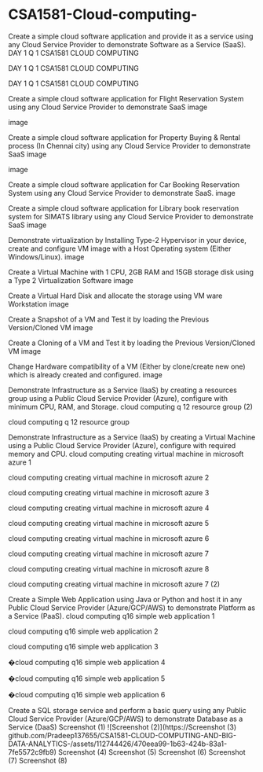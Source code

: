 # CSA1581-Cloud-computing-
Create a simple cloud software application and provide it as a service using any Cloud Service Provider to demonstrate Software as a Service (SaaS).
DAY 1 Q 1  CSA1581 CLOUD COMPUTING

DAY 1 Q 1  CSA1581 CLOUD COMPUTING

DAY 1  Q 1 CSA1581 CLOUD COMPUTING

Create a simple cloud software application for Flight Reservation System using any Cloud Service Provider to demonstrate SaaS
image

image

Create a simple cloud software application for Property Buying & Rental process (In Chennai city) using any Cloud Service Provider to demonstrate SaaS
image

image

Create a simple cloud software application for Car Booking Reservation System using any Cloud Service Provider to demonstrate SaaS.
image

Create a simple cloud software application for Library book reservation system for SIMATS library using any Cloud Service Provider to demonstrate SaaS
image

Demonstrate virtualization by Installing Type-2 Hypervisor in your device, create and configure VM image with a Host Operating system (Either Windows/Linux).
image

Create a Virtual Machine with 1 CPU, 2GB RAM and 15GB storage disk using a Type 2 Virtualization Software
image

Create a Virtual Hard Disk and allocate the storage using VM ware Workstation
image

Create a Snapshot of a VM and Test it by loading the Previous Version/Cloned VM
image

Create a Cloning of a VM and Test it by loading the Previous Version/Cloned VM
image

Change Hardware compatibility of a VM (Either by clone/create new one) which is already created and configured.
image

Demonstrate Infrastructure as a Service (IaaS) by creating a resources group using a Public Cloud Service Provider (Azure), configure with minimum CPU, RAM, and Storage.
cloud computing q 12 resource group (2)

cloud computing q 12 resource group

Demonstrate Infrastructure as a Service (IaaS) by creating a Virtual Machine using a Public Cloud Service Provider (Azure), configure with required memory and CPU.
cloud computing creating virtual machine in microsoft azure 1

cloud computing creating virtual machine in microsoft azure 2

cloud computing creating virtual machine in microsoft azure 3

cloud computing creating virtual machine in microsoft azure 4

cloud computing creating virtual machine in microsoft azure 5

cloud computing creating virtual machine in microsoft azure 6

cloud computing creating virtual machine in microsoft azure 7

cloud computing creating virtual machine in microsoft azure 8

cloud computing creating virtual machine in microsoft azure 7 (2)

Create a Simple Web Application using Java or Python and host it in any Public Cloud Service Provider (Azure/GCP/AWS) to demonstrate Platform as a Service (PaaS).
cloud computing q16 simple web application 1

cloud computing q16 simple web application 2

cloud computing q16 simple web application 3

�cloud computing q16 simple web application 4

�cloud computing q16 simple web application 5

�cloud computing q16 simple web application 6

Create a SQL storage service and perform a basic query using any Public Cloud Service Provider (Azure/GCP/AWS) to demonstrate Database as a Service (DaaS) Screenshot (1) ![Screenshot (2)](https://Screenshot (3) github.com/Pradeep137655/CSA1581-CLOUD-COMPUTING-AND-BIG-DATA-ANALYTICS-/assets/112744426/470eea99-1b63-424b-83a1-7fe5572c9fb9) Screenshot (4) Screenshot (5) Screenshot (6) Screenshot (7) Screenshot (8)
